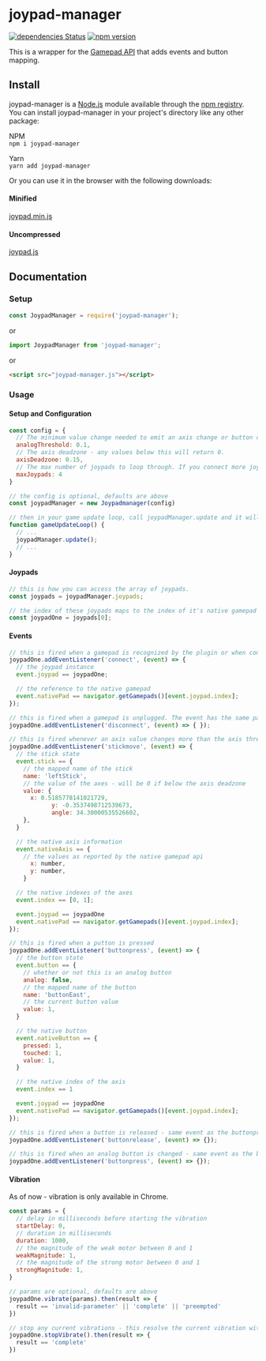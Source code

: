 # joypad-manager

[![dependencies Status](https://flat.badgen.net/david/dep/nvitaterna/joypad-manager)](https://david-dm.org/nvitaterna/joypad-manager)
[![npm version](https://flat.badgen.net/npm/v/joypad-manager)](https://www.npmjs.com/package/joypad-manager)

This is a wrapper for the [Gamepad API](https://developer.mozilla.org/en-US/docs/Web/API/Gamepad_API) that adds events and button mapping.

## Install

joypad-manager is a [Node.js](https://nodejs.org/en/) module available through the [npm registry](https://www.npmjs.com/). You can install joypad-manager in your project's directory like any other package:

NPM  
`npm i joypad-manager`

Yarn  
`yarn add joypad-manager`

Or you can use it in the browser with the following downloads:

#### Minified
[joypad.min.js](https://cdn.jsdelivr.net/gh/nvitaterna/joypad-manager/dist/joypad-manager.min.js)

#### Uncompressed
[joypad.js](https://cdn.jsdelivr.net/gh/nvitaterna/joypad-manager/dist/joypad-manager.js)


## Documentation

### Setup
```js
const JoypadManager = require('joypad-manager');
```
or
```js
import JoypadManager from 'joypad-manager';
```
or
```html
<script src="joypad-manager.js"></script>
```

### Usage

#### Setup and Configuration

```js
const config = {
  // The minimum value change needed to emit an axis change or button change event.
  analogThreshold: 0.1,
  // The axis deadzone - any values below this will return 0.
  axisDeadzone: 0.15,
  // The max number of joypads to loop through. If you connect more joypads than this number, they will not be processed by this plugin.
  maxJoypads: 4
}

// the config is optional, defaults are above
const joypadManager = new Joypadmanager(config)

// then in your game update loop, call joypadManager.update and it will begin polling for events every game update
function gameUpdateLoop() {
  // ...
  joypadManager.update();
  // ...
}
```

#### Joypads

```js
// this is how you can access the array of joypads.
const joypads = joypadManager.joypads;

// the index of these joypads maps to the index of it's native gamepad
const joypadOne = joypads[0];
```
#### Events
```js
// this is fired when a gamepad is recognized by the plugin or when controller is plugged in after being unplugged.
joypadOne.addEventListener('connect', (event) => {
  // the joypad instance
  event.joypad == joypadOne;

  // the reference to the native gamepad
  event.nativePad == navigator.getGamepads()[event.joypad.index];
});

// this is fired when a gamepad is unplugged. The event has the same parameters as the connect event.
joypadOne.addEventListener('disconnect', (event) => { });

// this is fired whenever an axis value changes more than the axis threshold
joypadOne.addEventListener('stickmove', (event) => {
  // the stick state
  event.stick == {
    // the mapped name of the stick
    name: 'leftStick',
    // the value of the axes - will be 0 if below the axis deadzone
    value: {
      x: 0.5185778141021729,
			y: -0.3537498712539673,
			angle: 34.30000535526602,
    },
  }

  // the native axis information
  event.nativeAxis == {
    // the values as reported by the native gamepad api
      x: number,
      y: number,
    }

  // the native indexes of the axes
  event.index == [0, 1];

  event.joypad == joypadOne
  event.nativePad == navigator.getGamepads()[event.joypad.index];
});

// this is fired when a putton is pressed
joypadOne.addEventListener('buttonpress', (event) => {
  // the button state
  event.button == {
    // whether or not this is an analog button
    analog: false,
    // the mapped name of the button
    name: 'buttonEast',
    // the current button value
    value: 1,
  }

  // the native button
  event.nativeButton == {
    pressed: 1,
    touched: 1,
    value: 1,
  }

  // the native index of the axis
  event.index == 1

  event.joypad == joypadOne
  event.nativePad == navigator.getGamepads()[event.joypad.index];
});

// this is fired when a button is released - same event as the buttonpress event
joypadOne.addEventListener('buttonrelease', (event) => {});

// this is fired when an analog button is changed - same event as the buttonpress event
joypadOne.addEventListener('buttonpress', (event) => {});
```

#### Vibration
As of now - vibration is only available in Chrome.
```js
const params = {
  // delay in milliseconds before starting the vibration
  startDelay: 0,
  // duration in milliseconds
  duration: 1000,
  // the magnitude of the weak motor between 0 and 1
  weakMagnitude: 1,
  // the magnitude of the strong motor between 0 and 1
  strongMagnitude: 1,
}

// params are optional, defaults are above
joypadOne.vibrate(params).then(result => {
  result == 'invalid-parameter' || 'complete' || 'preempted'
})

// stop any current vibrations - this resolve the current vibration with 'preempted'
joypadOne.stopVibrate().then(result => {
  result == 'complete'
})
```
